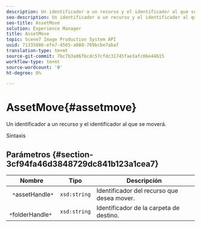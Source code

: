 ```yaml
---
description: Un identificador a un recurso y el identificador al que se moverá.
seo-description: Un identificador a un recurso y el identificador al que se moverá.
seo-title: AssetMove
solution: Experience Manager
title: AssetMove
topic: Scene7 Image Production System API
uuid: 71335886-efe7-4565-a088-769bcbe7abaf
translation-type: tm+mt
source-git-commit: 7bc7b3a86fbcdc57cfdc31745fae3afc06e44b15
workflow-type: tm+mt
source-wordcount: '0'
ht-degree: 0%

---
```



# AssetMove{#assetmove}

Un identificador a un recurso y el identificador al que se moverá.

Sintaxis

## Parámetros {#section-3cf94fa46d3848729dc841b123a1cea7}

| Nombre | Tipo | Descripción |
|---|---|---|
| ` *`assetHandle`*` | `xsd:string` | Identificador del recurso que desea mover. |
| ` *`folderHandle`*` | `xsd:string` | Identificador de la carpeta de destino. |


